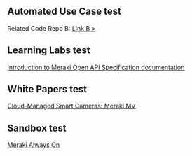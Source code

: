 ## Automated Use Case test
Related Code Repo B:  [LInk B >](/codeexchange/github/repo/hhxiao/gve_devnet_meraki_alert_webex_bot_notification/)

## Learning Labs test
[Introduction to Meraki Open API Specification documentation](https://developer.cisco.com/learning/labs/collab-webex-apps/)

## White Papers test
[Cloud-Managed Smart Cameras: Meraki MV](https://developer.cisco.com/learning/labs/collab-webex-apps/)

## Sandbox test
[Meraki Always On](https://devnetsandbox.cisco.com/RM/Topology)


